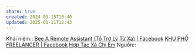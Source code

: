 ```yaml
---
share: true
created: 2024-09-15T10:40
updated: 2025-01-11T12:43
---
```

Khái niệm:: 
[Bee A Remote Assistant (Tổ Trợ Lý Từ Xa) | Facebook](https://www.facebook.com/groups/584020067067946)
[KHU PHỐ FREELANCER | Facebook](https://www.facebook.com/groups/434928552300945/)
[Hợp Tác Xã Chị Em](https://www.facebook.com/groups/hoptacxachiem/)
Nguồn:: 